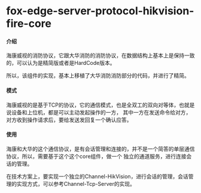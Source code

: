 # fox-edge-server-protocol-hikvision-fire-core

#### 介绍

海康威视的消防协议，它跟大华消防的消防协议，在数据结构上基本上是保持一致的，可以认为是精简版或者是HardCode版本。

所以，该组件的实现，基本上移植了大华消防消防部分的代码，并进行了精简。

#### 模式

海康威视的是基于TCP的协议，它的通信模式，也是全双工的双向对等体，也就是说设备和上位机，都是可以主动发起操作的一方，
其中一方在发送命令给对方，对方收到操作请求后，要给发送发回复一个确认应答。

#### 使用

海康和大华的这个通信协议，是有会话管理和连接的，并不是一个简答的单层通信协议，所以，需要基于这个这个core组件，做一个
独立的通道服务，进行连接会话的管理。

在技术方案上，要实现一个独立的Channel-HikVision，进行会话的管理，会话管理的实现方式，可以参考Channel-Tcp-Server的实现。


